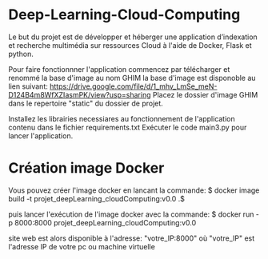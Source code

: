 # Deep-Learning-Cloud-Computing

Le but du projet est de développer et héberger une application d’indexation et recherche multimédia sur ressources Cloud à l'aide de Docker, Flask et python.

Pour faire fonctionnner l'application commencez par télécharger et renommé la base d'image au nom GHIM la base d'image est disponoble au lien suivant: https://drive.google.com/file/d/1_mhv_LmSe_meN-D124B4m8WfXZIasmPK/view?usp=sharing
Placez le dossier  d'image GHIM dans le repertoire "static" du dossier de projet.

Installez les librairies necessiares au fonctionnement de l'application contenu dans le fichier requirements.txt
Exécuter le code main3.py pour lancer l'application.

# Création image Docker

Vous pouvez créer l'image docker en lancant la commande: $ docker image build -t projet_deepLearning_cloudComputing:v0.0 .$

puis lancer l'exécution de l'image docker avec la commande:  $ docker run -p 8000:8000 projet_deepLearning_cloudComputing:v0.0

site web est alors disponible à l'adresse: "votre_IP:8000"
où "votre_IP" est l'adresse IP de votre pc ou machine virtuelle
